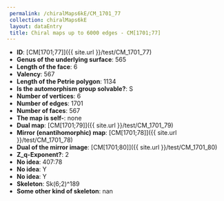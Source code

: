 ```yaml
--- 
 permalink: /chiralMaps6kE/CM_1701_77 
 collection: chiralMaps6kE
 layout: dataEntry
 title: Chiral maps up to 6000 edges - CM[1701;77]
---
```


- **ID**: [CM[1701;77]]({{ site.url }}/test/CM_1701_77)
- **Genus of the underlying surface**: 565
- **Length of the face**: 6
- **Valency**: 567
- **Length of the Petrie polygon**: 1134
- **Is the automorphism group solvable?**: S
- **Number of vertices**: 6
- **Number of edges**: 1701
- **Number of faces**: 567
- **The map is self-**: none
- **Dual map**: [CM[1701;79]]({{ site.url }}/test/CM_1701_79)
- **Mirror (enantihomorphic) map**: [CM[1701;78]]({{ site.url }}/test/CM_1701_78)
- **Dual of the mirror image**: [CM[1701;80]]({{ site.url }}/test/CM_1701_80)
- **Z_q-Exponent?**: 2
- **No idea**:  407:78
- **No idea**: Y
- **No idea**: Y
- **Skeleton**: Sk(6;2)^189
- **Some other kind of skeleton**: nan
